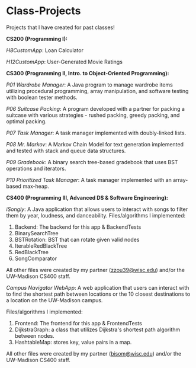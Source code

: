 # Class-Projects

Projects that I have created for past classes!

**CS200 (Programming I):**

_H8CustomApp_: Loan Calculator

_H12CustomApp_: User-Generated Movie Ratings

**CS300 (Programming II, Intro. to Object-Oriented Programming):**

_P01 Wardrobe Manager_: A Java program to manage wardrobe items utilizing procedural programming, array manipulation, and software testing with boolean tester methods.

_P06 Suitcase Packing_: A program developed with a partner for packing a suitcase with various strategies - rushed packing, greedy packing, and optimal packing.

_P07 Task Manager_: A task manager implemented with doubly-linked lists.

_P08 Mr. Markov_: A Markov Chain Model for text generation implemented and tested with stack and queue data structures.

_P09 Gradebook_: A binary search tree-based gradebook that uses BST operations and iterators. 

_P10 Prioritized Task Manager_: A task manager implemented with an array-based max-heap.

**CS400 (Programming III, Advanced DS & Software Engineering):**

_iSongly_: A Java application that allows users to interact with songs to 
filter them by year, loudness, and danceability. 
Files/algorithms I implemented:
<ol>
  <li>Backend: The backend for this app & BackendTests</li>
  <li>BinarySearchTree</li>
  <li>BSTRotation: BST that can rotate given valid nodes</li>
  <li>IterableRedBlackTree</li>
  <li>RedBlackTree</li>
  <li>SongComparator</li>
</ol>

All other files were created by my partner (zzou39@wisc.edu) and/or the UW-Madison CS400 staff.


_Campus Navigator WebApp_: A web application that users can interact with to find the shortest path between locations or the 10 closest destinations to a location on the UW-Madison campus.

Files/algorithms I implemented:
<ol>
  <li>Frontend: The frontend for this app & FrontendTests</li>
  <li>DijkstraGraph: a class that utilizes Dijkstra's shortest path algorithm between nodes.</li>
  <li>HashtableMap: stores key, value pairs in a map.</li>
</ol>

All other files were created by my partner (bisom@wisc.edu) and/or the UW-Madison CS400 staff.
